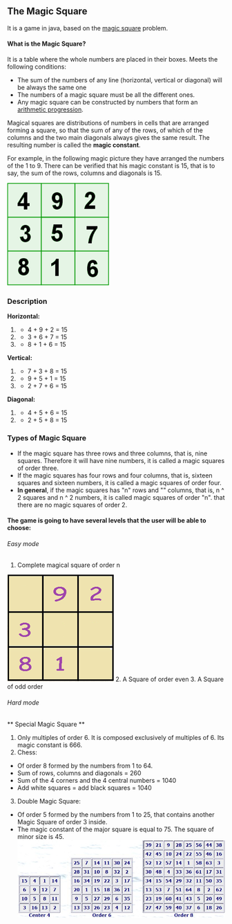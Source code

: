 ## The Magic Square

It is a game in java, based on the  [magic square](https://en.wikipedia.org/wiki/Magic_square) problem.

#### What is the Magic Square?

 It is a table where the whole numbers are placed in their boxes.
 Meets the following conditions:
- The sum of the numbers of any line (horizontal, vertical or diagonal) will be always the same one
- The numbers of a magic square must be all the different ones.
- Any magic square can be constructed by numbers that form an [arithmetic progression](https://en.wikipedia.org/wiki/Arithmetic_progression).


Magical squares are distributions of numbers in cells that are arranged forming a square, so that the sum of any of the rows, of which of the columns and the two main diagonals always gives the same result. The resulting number is called the **magic constant**.

For example, in the following magic picture they have arranged the numbers of the 1 to 9. There can be verified that his magic constant is 15, that is to say, the sum of the rows, columns and diagonals is 15.

![](design/Example_Magic_Square_3x3.PNG)

### Description
**Horizontal:**
1.	- 4 + 9 + 2 = 15
2.	- 3 + 6 + 7 = 15
3.	- 8 + 1 + 6 = 15

**Vertical:**
1.	- 7 + 3 + 8 = 15
2.	- 9 + 5 + 1 = 15
3.	- 2 + 7 + 6 = 15

**Diagonal:**
1.	- 4 + 5 + 6 = 15
2.	- 2 + 5 + 8 = 15


### Types of Magic Square

- If the magic square has three rows and three columns, that is, nine squares. Therefore it will have nine numbers, it is called a magic squares of order three.
- If the magic squares has four rows and four columns, that is, sixteen squares and sixteen numbers, it is called a magic squares of order four.
- **In general**, if the magic squares has "n" rows and "" columns, that is, n ^ 2 squares and n ^ 2 numbers, it is called magic squares of order "n".
that there are no magic squares of order 2.

#### The game is going to have several levels that the user will be able to choose:
###### Easy mode
1. Complete magical square of order n

![](design/Complete_magical_square.PNG)
2. A Square of order even
3. A Square of odd order

###### Hard mode
** Special Magic Square **
1. Only multiples of order 6. It is composed exclusively of multiples of 6. Its magic constant is 666.
2. Chess:
  - Of order 8 formed by the numbers from 1 to 64.
  - Sum of rows, columns and diagonals = 260
  - Sum of the 4 corners and the 4 central numbers = 1040
  - Add white squares = add black squares = 1040
3. Double Magic Square:
- Of order 5 formed by the numbers from 1 to 25, that contains another Magic Square of order 3 inside.
- The magic constant of the major square is equal to 75. The square of minor size is 45.
![](design/examples2.png)
